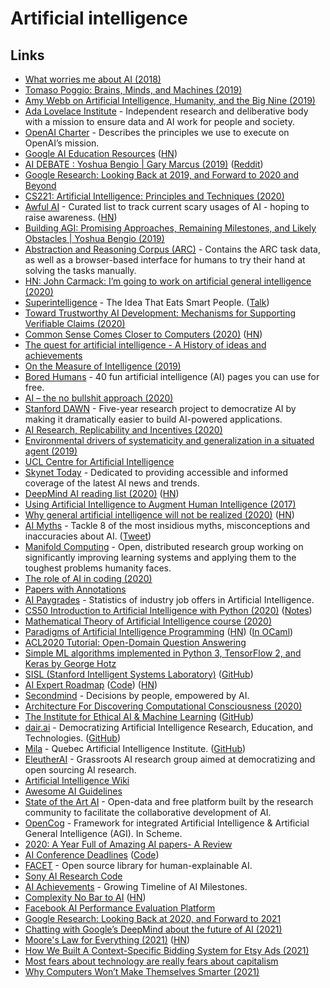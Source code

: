 # Artificial intelligence

## Links

- [What worries me about AI (2018)](https://medium.com/@francois.chollet/what-worries-me-about-ai-ed9df072b704)
- [Tomaso Poggio: Brains, Minds, and Machines (2019)](https://overcast.fm/+OcVf8HZ4Y)
- [Amy Webb on Artificial Intelligence, Humanity, and the Big Nine (2019)](https://overcast.fm/+JCCrJC4)
- [Ada Lovelace Institute](https://www.adalovelaceinstitute.org/) - Independent research and deliberative body with a mission to ensure data and AI work for people and society.
- [OpenAI Charter](https://openai.com/charter/) - Describes the principles we use to execute on OpenAI’s mission.
- [Google AI Education Resources](https://ai.google/education/) ([HN](https://news.ycombinator.com/item?id=20493947))
- [AI DEBATE : Yoshua Bengio | Gary Marcus (2019)](https://www.youtube.com/watch?v=EeqwFjqFvJA) ([Reddit](https://www.reddit.com/r/MachineLearning/comments/eezv6l/nai_debate_2019_yoshua_bengio_vs_gary_marcus/))
- [Google Research: Looking Back at 2019, and Forward to 2020 and Beyond](https://ai.googleblog.com/2020/01/google-research-looking-back-at-2019.html)
- [CS221: Artificial Intelligence: Principles and Techniques (2020)](https://stanford-cs221.github.io/autumn2019/)
- [Awful AI](https://github.com/daviddao/awful-ai) - Curated list to track current scary usages of AI - hoping to raise awareness. ([HN](https://news.ycombinator.com/item?id=24701327))
- [Building AGI: Promising Approaches, Remaining Milestones, and Likely Obstacles | Yoshua Bengio (2019)](https://www.youtube.com/watch?v=IU9cQ1JdC7Y)
- [Abstraction and Reasoning Corpus (ARC)](https://github.com/fchollet/ARC) - Contains the ARC task data, as well as a browser-based interface for humans to try their hand at solving the tasks manually.
- [HN: John Carmack: I’m going to work on artificial general intelligence (2020)](https://news.ycombinator.com/item?id=21530860)
- [Superintelligence](https://idlewords.com/talks/superintelligence.htm) - The Idea That Eats Smart People. ([Talk](https://www.youtube.com/watch?v=kErHiET5YPw))
- [Toward Trustworthy AI Development: Mechanisms for Supporting Verifiable Claims (2020)](https://arxiv.org/abs/2004.07213)
- [Common Sense Comes Closer to Computers (2020)](https://www.quantamagazine.org/common-sense-comes-to-computers-20200430/) ([HN](https://news.ycombinator.com/item?id=23065073))
- [The quest for artificial intelligence - A History of ideas and achievements](https://ai.stanford.edu/~nilsson/QAI/qai.pdf)
- [On the Measure of Intelligence (2019)](https://arxiv.org/pdf/1911.01547.pdf)
- [Bored Humans](https://boredhumans.com/) - 40 fun artificial intelligence (AI) pages you can use for free.
- [AI – the no bullshit approach (2020)](https://blog.piekniewski.info/2020/06/08/ai-the-no-bullshit-approach/)
- [Stanford DAWN](https://dawn.cs.stanford.edu//) - Five-year research project to democratize AI by making it dramatically easier to build AI-powered applications.
- [AI Research, Replicability and Incentives (2020)](https://dennybritz.com/blog/ai-replication-incentives/)
- [Environmental drivers of systematicity and generalization in a situated agent (2019)](https://arxiv.org/abs/1910.00571)
- [UCL Centre for Artificial Intelligence](https://www.ucl.ac.uk/ai-centre/)
- [Skynet Today](https://www.skynettoday.com/) - Dedicated to providing accessible and informed coverage of the latest AI news and trends.
- [DeepMind AI reading list (2020)](https://storage.googleapis.com/deepmind-media/research/New_AtHomeWithAI%20resources.pdf) ([HN](https://news.ycombinator.com/item?id=23662067))
- [Using Artificial Intelligence to Augment Human Intelligence (2017)](https://distill.pub/2017/aia/)
- [Why general artificial intelligence will not be realized (2020)](https://www.nature.com/articles/s41599-020-0494-4) ([HN](https://news.ycombinator.com/item?id=23793108))
- [AI Myths](https://www.aimyths.org/) - Tackle 8 of the most insidious myths, misconceptions and inaccuracies about AI. ([Tweet](https://twitter.com/djleufer/status/1288423369327681536))
- [Manifold Computing](https://manifoldcomputing.com/) - Open, distributed research group working on significantly improving learning systems and applying them to the toughest problems humanity faces.
- [The role of AI in coding (2020)](https://blog.repl.it/codingai)
- [Papers with Annotations](https://github.com/Machine-Learning-Tokyo/papers-with-annotations)
- [AI Paygrades](https://aipaygrad.es/) - Statistics of industry job offers in Artificial Intelligence.
- [CS50 Introduction to Artificial Intelligence with Python (2020)](https://www.youtube.com/playlist?list=PLhQjrBD2T382Nz7z1AEXmioc27axa19Kv) ([Notes](http://stribny.name/blog/2020/10/artificial-intelligence-in-python))
- [Mathematical Theory of Artificial Intelligence course (2020)](http://homepages.math.uic.edu/~lreyzin/f20_mcs548/)
- [Paradigms of Artificial Intelligence Programming](https://github.com/norvig/paip-lisp) ([HN](https://news.ycombinator.com/item?id=24809374)) ([In OCaml](https://github.com/tautologico/paip-ocaml))
- [ACL2020 Tutorial: Open-Domain Question Answering](https://github.com/danqi/acl2020-openqa-tutorial)
- [Simple ML algorithms implemented in Python 3, TensorFlow 2, and Keras by George Hotz](https://github.com/geohot/ai-notebooks)
- [SISL (Stanford Intelligent Systems Laboratory)](http://sisl.stanford.edu/) ([GitHub](https://github.com/sisl))
- [AI Expert Roadmap](https://i.am.ai/roadmap) ([Code](https://github.com/AMAI-GmbH/AI-Expert-Roadmap)) ([HN](https://news.ycombinator.com/item?id=25010114))
- [Secondmind](https://www.secondmind.ai/) - Decisions by people, empowered by AI.
- [Architecture For Discovering Computational Consciousness (2020)](https://matt.sh/ai-please)
- [The Institute for Ethical AI & Machine Learning](https://ethical.institute/) ([GitHub](https://github.com/EthicalML))
- [dair.ai](https://dair.ai/) - Democratizing Artificial Intelligence Research, Education, and Technologies. ([GitHub](https://github.com/dair-ai))
- [Mila](https://mila.quebec/en/) - Quebec Artificial Intelligence Institute. ([GitHub](https://github.com/mila-iqia))
- [EleutherAI](https://www.eleuther.ai/) - Grassroots AI research group aimed at democratizing and open sourcing AI research.
- [Artificial Intelligence Wiki](https://docs.paperspace.com/machine-learning/)
- [Awesome AI Guidelines](https://github.com/EthicalML/awesome-artificial-intelligence-guidelines)
- [State of the Art AI](https://www.stateoftheart.ai/) - Open-data and free platform built by the research community to facilitate the collaborative development of AI.
- [OpenCog](https://github.com/opencog/opencog) - Framework for integrated Artificial Intelligence & Artificial General Intelligence (AGI). In Scheme.
- [2020: A Year Full of Amazing AI papers- A Review](https://github.com/louisfb01/Best_AI_paper_2020)
- [AI Conference Deadlines](https://aideadlin.es/?sub=ML,CV,NLP,RO,SP,DM) ([Code](https://github.com/abhshkdz/ai-deadlines))
- [FACET](https://github.com/BCG-Gamma/facet) - Open source library for human-explainable AI.
- [Sony AI Research Code](https://github.com/sony/ai-research-code)
- [AI Achievements](https://achievements.ai/) - Growing Timeline of AI Milestones.
- [Complexity No Bar to AI](https://www.gwern.net/Complexity-vs-AI) ([HN](https://news.ycombinator.com/item?id=26216238))
- [Facebook AI Performance Evaluation Platform](https://github.com/facebook/FAI-PEP)
- [Google Research: Looking Back at 2020, and Forward to 2021](https://ai.googleblog.com/2021/01/google-research-looking-back-at-2020.html)
- [Chatting with Google’s DeepMind about the future of AI (2021)](https://stackoverflow.blog/2021/03/02/podcast-317-deepmind-google-ai-deep-learning-muzero/)
- [Moore's Law for Everything (2021)](https://moores.samaltman.com/) ([HN](https://news.ycombinator.com/item?id=26480981))
- [How We Built A Context-Specific Bidding System for Etsy Ads (2021)](https://codeascraft.com/2021/03/23/how-we-built-a-context-specific-bidding-system-for-etsy-ads/)
- [Most fears about technology are really fears about capitalism](https://twitter.com/jackiehluo/status/1377325259779674112)
- [Why Computers Won’t Make Themselves Smarter (2021)](https://www.newyorker.com/culture/annals-of-inquiry/why-computers-wont-make-themselves-smarter)
